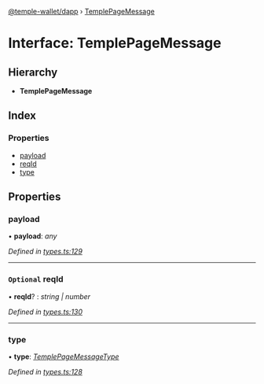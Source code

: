 [@temple-wallet/dapp](../README.md) › [TemplePageMessage](templepagemessage.md)

# Interface: TemplePageMessage

## Hierarchy

* **TemplePageMessage**

## Index

### Properties

* [payload](templepagemessage.md#payload)
* [reqId](templepagemessage.md#optional-reqid)
* [type](templepagemessage.md#type)

## Properties

###  payload

• **payload**: *any*

*Defined in [types.ts:129](https://github.com/madfish-solutions/templewallet-dapp/blob/da1b569/src/types.ts#L129)*

___

### `Optional` reqId

• **reqId**? : *string | number*

*Defined in [types.ts:130](https://github.com/madfish-solutions/templewallet-dapp/blob/da1b569/src/types.ts#L130)*

___

###  type

• **type**: *[TemplePageMessageType](../enums/templepagemessagetype.md)*

*Defined in [types.ts:128](https://github.com/madfish-solutions/templewallet-dapp/blob/da1b569/src/types.ts#L128)*

